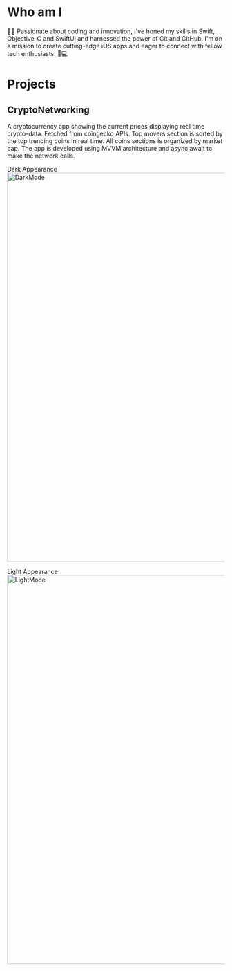 # Who am I
👩‍💻 Passionate about coding and innovation, I've honed my skills in Swift, Objective-C and SwiftUI and harnessed the power of Git and GitHub. I'm on a mission to create cutting-edge iOS apps and eager to connect with fellow tech enthusiasts. 📱💻

# Projects 

## CryptoNetworking 

A cryptocurrency app showing the current prices displaying real time crypto-data. Fetched from coingecko APIs. Top movers section is sorted by the top trending coins in real time. All coins sections is organized by market cap. The app is developed using MVVM architecture and async await to make the network calls.

Dark Appearance 
<img width="900" alt="DarkMode" src="https://github.com/DooMIM/DooMIM/assets/124182707/a6f20f93-939c-40c3-bed1-d4f8f2a0df42">

Light Appearance
<img width="900" alt="LightMode" src="https://github.com/DooMIM/DooMIM/assets/124182707/55172f31-82d6-4870-b4e1-b4e1dbd4b4e4">


<!--
**DooMIM/DooMIM** is a ✨ _special_ ✨ repository because its `README.md` (this file) appears on your GitHub profile.

Here are some ideas to get you started:

- 🔭 I’m currently working on ...
- 🌱 I’m currently learning ...
- 👯 I’m looking to collaborate on ...
- 🤔 I’m looking for help with ...
- 💬 Ask me about ...
- 📫 How to reach me: ...
- 😄 Pronouns: ...
- ⚡ Fun fact: ...
-->

